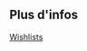 ## Plus d'infos

<a class='see-also' href='wishlists.html'><span class='title'>Wishlists</span></a>

